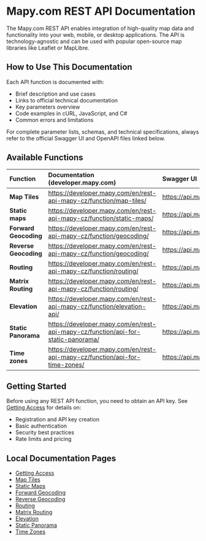 # Mapy.com REST API Documentation

The Mapy.com REST API enables integration of high-quality map data and functionality into your web, mobile, or desktop applications. The API is technology-agnostic and can be used with popular open-source map libraries like Leaflet or MapLibre.

## How to Use This Documentation

Each API function is documented with:
- Brief description and use cases
- Links to official technical documentation
- Key parameters overview
- Code examples in cURL, JavaScript, and C#
- Common errors and limitations

For complete parameter lists, schemas, and technical specifications, always refer to the official Swagger UI and OpenAPI files linked below.

## Available Functions

| Function | Documentation (developer.mapy.com) | Swagger UI | OpenAPI |
|:--|:--|:--|:--|
| **Map Tiles** | https://developer.mapy.com/en/rest-api-mapy-cz/function/map-tiles/ | https://api.mapy.com/v1/docs/maptiles/ | https://api.mapy.com/v1/docs/maptiles/openapi.yaml |
| **Static maps** | https://developer.mapy.com/en/rest-api-mapy-cz/function/static-maps/ | https://api.mapy.com/v1/docs/static/ | https://api.mapy.com/v1/docs/static/openapi.json |
| **Forward Geocoding** | https://developer.mapy.com/en/rest-api-mapy-cz/function/geocoding/ | https://api.mapy.com/v1/docs/geocode/ | https://api.mapy.com/v1/docs/geocode/openapi.json |
| **Reverse Geocoding** | https://developer.mapy.com/en/rest-api-mapy-cz/function/geocoding/ | https://api.mapy.com/v1/docs/geocode/ | https://api.mapy.com/v1/docs/geocode/openapi.json |
| **Routing** | https://developer.mapy.com/en/rest-api-mapy-cz/function/routing/ | https://api.mapy.com/v1/docs/routing/ | https://api.mapy.com/v1/docs/routing/openapi.json |
| **Matrix Routing** | https://developer.mapy.com/en/rest-api-mapy-cz/function/routing/ | https://api.mapy.com/v1/docs/routing/ | https://api.mapy.com/v1/docs/routing/openapi.json |
| **Elevation** | https://developer.mapy.com/en/rest-api-mapy-cz/function/elevation-api/ | https://api.mapy.com/v1/docs/elevation/ | https://api.mapy.com/v1/docs/elevation/openapi.json |
| **Static Panorama** | https://developer.mapy.com/en/rest-api-mapy-cz/function/api-for-static-panorama/ | https://api.mapy.com/v1/docs/static/ | https://api.mapy.com/v1/docs/static/openapi.json |
| **Time zones** | https://developer.mapy.com/en/rest-api-mapy-cz/function/api-for-time-zones/ | https://api.mapy.com/v1/docs/timezone/ | https://api.mapy.com/v1/docs/timezone/openapi.json |

## Getting Started

Before using any REST API function, you need to obtain an API key. See [Getting Access](getting-access.md) for details on:
- Registration and API key creation
- Basic authentication
- Security best practices
- Rate limits and pricing

## Local Documentation Pages

- [Getting Access](getting-access.md)
- [Map Tiles](map-tiles.md)
- [Static Maps](static-maps.md)
- [Forward Geocoding](forward-geocoding.md)
- [Reverse Geocoding](reverse-geocoding.md)
- [Routing](routing.md)
- [Matrix Routing](matrix-routing.md)
- [Elevation](elevation.md)
- [Static Panorama](static-panorama.md)
- [Time Zones](time-zones.md)

